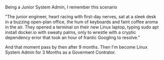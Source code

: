 Being a Junior System Admin, I remember this scenario

"The junior engineer, heart racing with first-day nerves, sat at a sleek desk in a buzzing open-plan office, the hum of keyboards and faint coffee aroma in the air. They opened a terminal on their new Linux laptop, typing sudo apt install docker.io with sweaty palms, only to wrestle with a cryptic dependency error that took an hour of frantic Googling to resolve."

And that moment pass by then after 9 months. Then I'm become Linux System Admin for 3 Months as a Goverment Contrator.
